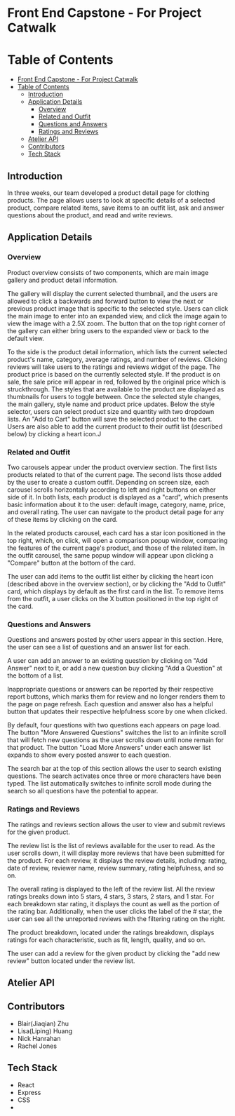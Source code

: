 # Front End Capstone - For Project Catwalk

# Table of Contents
- [Front End Capstone - For Project Catwalk](#front-end-capstone---for-project-catwalk)
- [Table of Contents](#table-of-contents)
  - [Introduction](#introduction)
  - [Application Details](#application-details)
    - [Overview](#overview)
    - [Related and Outfit](#related-and-outfit)
    - [Questions and Answers](#questions-and-answers)
    - [Ratings and Reviews](#ratings-and-reviews)
  - [Atelier API](#atelier-api)
  - [Contributors](#contributors)
  - [Tech Stack](#tech-stack)


## Introduction

In three weeks, our team developed a product detail page for clothing products. The page allows users to look at specific details of a selected product, compare related items, save items to an outfit list, ask and answer questions about the product, and read and write reviews.

## Application Details

### Overview

Product overview consists of two components, which are main image gallery and product detail information.

The gallery will display the current selected thumbnail, and the users are allowed to click a backwards and forward button to view the next or previous product image that is specific to the selected style. Users can click the main image to enter into an expanded view, and click the image again to view the image with a 2.5X zoom. The button that on the top right corner of the gallery can either bring users to the expanded view or back to the default view.

To the side is the product detail information, which lists the current selected product's name, category, average ratings, and number of reviews. Clicking reviews will take users to the ratings and reviews widget of the page. The product price is based on the currently selected style. If the product is on sale, the sale price will appear in red, followed by the original price which is struckthrough. The styles that are available to the product are displayed as thumbnails for users to toggle between. Once the selected style changes, the main gallery, style name and product price updates. Below the style selector, users can select product size and quantity with two dropdown lists. An "Add to Cart" button will save the selected product to the cart. Users are also able to add the current product to their outfit list (described below) by clicking a heart icon.J

### Related and Outfit

Two carousels appear under the product overview section. The first lists products related to that of the current page. The second lists those added by the user to create a custom outfit. Depending on screen size, each carousel scrolls horizontally according to left and right buttons on either side of it. In both lists, each product is displayed as a "card", which presents basic information about it to the user: default image, category, name, price, and overall rating. The user can navigate to the product detail page for any of these items by clicking on the card.

In the related products carousel, each card has a star icon positioned in the top right, which, on click, will open a comparison popup window, comparing the features of the current page's product, and those of the related item. In the outfit carousel, the same popup window will appear upon clicking a "Compare" button at the bottom of the card.

The user can add items to the outfit list either by clicking the heart icon (described above in the overview section), or by clicking the "Add to Outfit" card, which displays by default as the first card in the list. To remove items from the outfit, a user clicks on the X button positioned in the top right of the card.

### Questions and Answers

Questions and answers posted by other users appear in this section. Here, the user can see a list of questions and an answer list for each.

A user can add an answer to an existing question by clicking on "Add Answer" next to it, or add a new question buy clicking "Add a Question" at the bottom of a list.

Inappropriate questions or answers can be reported by their respective report buttons, which marks them for review and no longer renders them to the page on page refresh. Each question and answer also has a helpful button that updates their respective helpfulness score by one when clicked.

By default, four questions with two questions each appears on page load. The button "More Answered Questions" switches the list to an infinite scroll that will fetch new questions as the user scrolls down until none remain for that product. The button "Load More Answers" under each answer list expands to show every posted answer to each question.

The search bar at the top of this section allows the user to search existing questions. The search activates once three or more characters have been typed. The list automatically switches to infinite scroll mode during the search so all questions have the potential to appear.

### Ratings and Reviews
The ratings and reviews section allows the user to view and submit reviews for the given product.

The review list is the list of reviews available for the user to read. As the user scrolls down, it will display more reviews that have been submitted for the product. For each review, it displays the review details, including: rating, date of review, reviewer name, review summary, rating helpfulness, and so on.

The overall rating is displayed to the left of the review list. All the review ratings breaks down into 5 stars, 4 stars, 3 stars, 2 stars, and 1 star. For each breakdown star rating, it displays the count as well as the portion of the rating bar. Additionally, when the user clicks the label of the # star, the user can see all the unreported reviews with the filtering rating on the right.

The product breakdown, located under the ratings breakdown, displays ratings for each characteristic, such as fit, length, quality, and so on.

The user can add a review for the given product by clicking the "add new review" button located under the review list.

## Atelier API
## Contributors
- Blair(Jiaqian) Zhu
- Lisa(Liping) Huang
- Nick Hanrahan
- Rachel Jones
 ## Tech Stack
- React
- Express
- CSS
-